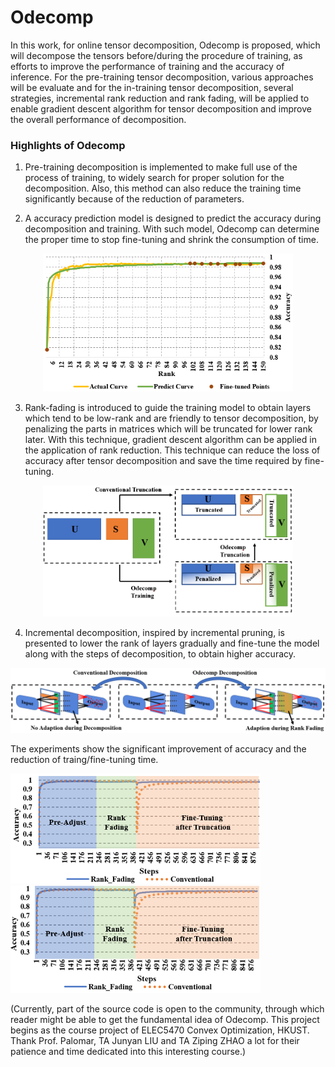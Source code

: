 # Odecomp

In this work, for online tensor decomposition, Odecomp is proposed, which will decompose the tensors before/during the procedure of training, as efforts to improve the performance of training and the accuracy of inference. For the pre-training tensor decomposition, various approaches will be evaluate and for the in-training tensor decomposition, several strategies, incremental rank reduction and rank fading, will be applied to enable gradient descent algorithm for tensor decomposition and improve the overall performance of decomposition.

### Highlights of Odecomp

   1) Pre-training decomposition is implemented to make full use of the process of training, to widely search for proper
solution for the decomposition. Also, this method can also reduce the training time significantly because of the reduction
of parameters.

   2) A accuracy prediction model is designed to predict the accuracy during decomposition and training. With such model,
Odecomp can determine the proper time to stop fine-tuning and shrink the consumption of time.

<p align="center">
  <img src="https://github.com/zslwyuan/Odecomp/blob/master/Result_figures/exp_predict0.png" width="400">
</p>

   3) Rank-fading is introduced to guide the training model to obtain layers which tend to be low-rank and are friendly to
tensor decomposition, by penalizing the parts in matrices which will be truncated for lower rank later. With this technique, gradient descent algorithm can be applied in the application of rank reduction. This technique can reduce the loss of accuracy after tensor decomposition and save the time required by fine-tuning.

<p align="center">
  <img src="https://github.com/zslwyuan/Odecomp/blob/master/Impl_figures/reduction.png" width="400">
</p>


   4) Incremental decomposition, inspired by incremental pruning, is presented to lower the rank of layers gradually and
fine-tune the model along with the steps of decomposition, to obtain higher accuracy.

<p align="center">
  <img src="https://github.com/zslwyuan/Odecomp/blob/master/Impl_figures/interaction.png" width="700">
</p>




The experiments show the significant improvement of accuracy and the reduction of traing/fine-tuning time.

<img src="https://github.com/zslwyuan/Odecomp/blob/master/Result_figures/truncate15.png" width="400"><img src="https://github.com/zslwyuan/Odecomp/blob/master/Result_figures/truncate10.png" width="400">

(Currently, part of the source code is open to the community, through which reader might be able to get the fundamental idea of Odecomp. This project begins as the course project of ELEC5470 Convex Optimization, HKUST. Thank Prof. Palomar, TA Junyan LIU and TA Ziping ZHAO a lot for their patience and time dedicated into this interesting course.)
